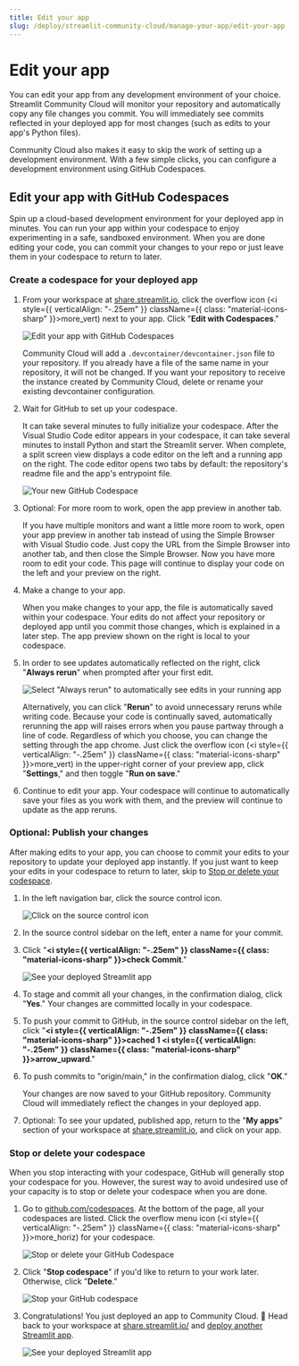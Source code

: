 ```yaml
---
title: Edit your app
slug: /deploy/streamlit-community-cloud/manage-your-app/edit-your-app
---
```


# Edit your app

You can edit your app from any development environment of your choice. Streamlit Community Cloud will monitor your repository and automatically copy any file changes you commit. You will immediately see commits reflected in your deployed app for most changes (such as edits to your app's Python files).

Community Cloud also makes it easy to skip the work of setting up a development environment. With a few simple clicks, you can configure a development environment using GitHub Codespaces.

## Edit your app with GitHub Codespaces

Spin up a cloud-based development environment for your deployed app in minutes. You can run your app within your codespace to enjoy experimenting in a safe, sandboxed environment. When you are done editing your code, you can commit your changes to your repo or just leave them in your codespace to return to later.

### Create a codespace for your deployed app

1. From your workspace at <a href="https://share.streamlit.io" target="_blank">share.streamlit.io</a>, click the overflow icon (<i style={{ verticalAlign: "-.25em" }} className={{ class: "material-icons-sharp" }}>more_vert</i>) next to your app. Click "**Edit with Codespaces**."

   ![Edit your app with GitHub Codespaces](/images/streamlit-community-cloud/workspace-app-edit.png)

   Community Cloud will add a `.devcontainer/devcontainer.json` file to your repository. If you already have a file of the same name in your repository, it will not be changed. If you want your repository to receive the instance created by Community Cloud, delete or rename your existing devcontainer configuration.

1. Wait for GitHub to set up your codespace.

   It can take several minutes to fully initialize your codespace. After the Visual Studio Code editor appears in your codespace, it can take several minutes to install Python and start the Streamlit server. When complete, a split screen view displays a code editor on the left and a running app on the right. The code editor opens two tabs by default: the repository's readme file and the app's entrypoint file.

   ![Your new GitHub Codespace](/images/streamlit-community-cloud/deploy-template-blank-codespace.png)

1. Optional: For more room to work, open the app preview in another tab.

   If you have multiple monitors and want a little more room to work, open your app preview in another tab instead of using the Simple Browser with Visual Studio code. Just copy the URL from the Simple Browser into another tab, and then close the Simple Browser. Now you have more room to edit your code. This page will continue to display your code on the left and your preview on the right.

1. Make a change to your app.

   When you make changes to your app, the file is automatically saved within your codespace. Your edits do not affect your repository or deployed app until you commit those changes, which is explained in a later step. The app preview shown on the right is local to your codespace.

1. In order to see updates automatically reflected on the right, click "**Always rerun**" when prompted after your first edit.

   ![Select "Always rerun" to automatically see edits in your running app](/images/streamlit-community-cloud/deploy-template-blank-codespace-edit.png)

   Alternatively, you can click "**Rerun**" to avoid unnecessary reruns while writing code. Because your code is continually saved, automatically rerunning the app will raises errors when you pause partway through a line of code. Regardless of which you choose, you can change the setting through the app chrome. Just click the overflow icon (<i style={{ verticalAlign: "-.25em" }} className={{ class: "material-icons-sharp" }}>more_vert</i>) in the upper-right corner of your preview app, click "**Settings**," and then toggle "**Run on save**."

1. Continue to edit your app. Your codespace will continue to automatically save your files as you work with them, and the preview will continue to update as the app reruns.

### Optional: Publish your changes

After making edits to your app, you can choose to commit your edits to your repository to update your deployed app instantly. If you just want to keep your edits in your codespace to return to later, skip to [Stop or delete your codespace](#stop-or-delete-your-codespace).

1. In the left navigation bar, click the source control icon.

   ![Click on the source control icon](/images/streamlit-community-cloud/deploy-template-blank-codespace-edit-source-control.png)

1. In the source control sidebar on the left, enter a name for your commit.
1. Click "**<i style={{ verticalAlign: "-.25em" }} className={{ class: "material-icons-sharp" }}>check</i> Commit**."

   ![See your deployed Streamlit app](/images/streamlit-community-cloud/deploy-template-blank-codespace-edit-commit.png)

1. To stage and commit all your changes, in the confirmation dialog, click "**Yes**." Your changes are committed locally in your codespace.
1. To push your commit to GitHub, in the source control sidebar on the left, click "**<i style={{ verticalAlign: "-.25em" }} className={{ class: "material-icons-sharp" }}>cached</i> 1 <i style={{ verticalAlign: "-.25em" }} className={{ class: "material-icons-sharp" }}>arrow_upward</i>**."
1. To push commits to "origin/main," in the confirmation dialog, click "**OK**."

   Your changes are now saved to your GitHub repository. Community Cloud will immediately reflect the changes in your deployed app.

1. Optional: To see your updated, published app, return to the "**My apps**" section of your workspace at <a href="https://share.streamlit.io" target="_blank">share.streamlit.io</a>, and click on your app.

### Stop or delete your codespace

When you stop interacting with your codespace, GitHub will generally stop your codespace for you. However, the surest way to avoid undesired use of your capacity is to stop or delete your codespace when you are done.

1. Go to <a href="https://github.com/codespaces" target="_blank">github.com/codespaces</a>. At the bottom of the page, all your codespaces are listed. Click the overflow menu icon (<i style={{ verticalAlign: "-.25em" }} className={{ class: "material-icons-sharp" }}>more_horiz</i>) for your codespace.

   ![Stop or delete your GitHub Codespace](/images/streamlit-community-cloud/deploy-hello-codespace-manage.png)

2. Click "**Stop codespace**" if you'd like to return to your work later. Otherwise, click "**Delete**."

   <div style={{ maxWidth: '40%', margin: 'auto' }}>
   <Image alt="Stop your GitHub codespace" src="/images/streamlit-community-cloud/codespace-menu.png" />
   </div>

3. Congratulations! You just deployed an app to Community Cloud. 🎉 Head back to your workspace at <a href="https://share.streamlit.io/" target="_blank">share.streamlit.io/</a> and [deploy another Streamlit app](/deploy/streamlit-community-cloud/deploy-your-app).

   ![See your deployed Streamlit app](/images/streamlit-community-cloud/deploy-template-blank-edited.png)
